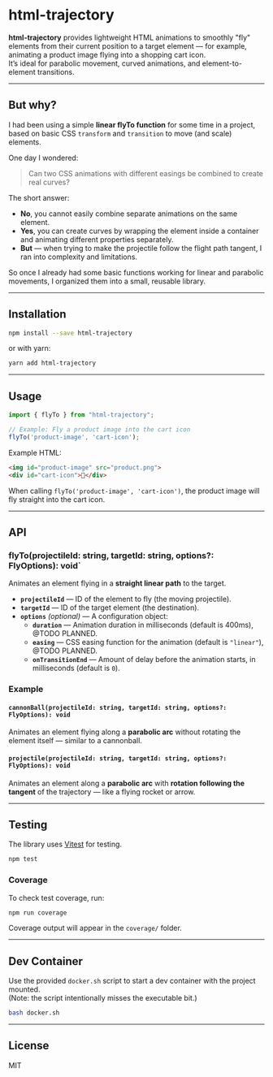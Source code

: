 # html-trajectory

**html-trajectory** provides lightweight HTML animations to smoothly "fly" elements from their current position to a target element — for example, animating a product image flying into a shopping cart icon.  
It’s ideal for parabolic movement, curved animations, and element-to-element transitions.

---

## But why?

I had been using a simple **linear flyTo function** for some time in a project, based on basic CSS `transform` and `transition` to move (and scale) elements.

One day I wondered:
> Can two CSS animations with different easings be combined to create real curves?

The short answer:
- **No**, you cannot easily combine separate animations on the same element.
- **Yes**, you can create curves by wrapping the element inside a container and animating different properties separately.
- **But** — when trying to make the projectile follow the flight path tangent, I ran into complexity and limitations.

So once I already had some basic functions working for linear and parabolic movements, I organized them into a small, reusable library.

---

## Installation

```sh
npm install --save html-trajectory
```

or with yarn:

```sh
yarn add html-trajectory
```

---

## Usage

```typescript
import { flyTo } from "html-trajectory";

// Example: Fly a product image into the cart icon
flyTo('product-image', 'cart-icon');
```

Example HTML:

```html
<img id="product-image" src="product.png">
<div id="cart-icon">🛒</div>
```

When calling `flyTo('product-image', 'cart-icon')`, the product image will fly straight into the cart icon.

---

## API

### flyTo(projectileId: string, targetId: string, options?: FlyOptions): void`

Animates an element flying in a **straight linear path** to the target.

- **`projectileId`** — ID of the element to fly (the moving projectile).
- **`targetId`** — ID of the target element (the destination).
- **`options`** *(optional)* — A configuration object:
  - **`duration`** — Animation duration in milliseconds (default is 400ms), @TODO PLANNED.
  - **`easing`** — CSS easing function for the animation (default is `"linear"`), @TODO PLANNED.
  - **`onTransitionEnd`** — Amount of delay before the animation starts, in milliseconds (default is `0`).

### Example

#### `cannonBall(projectileId: string, targetId: string, options?: FlyOptions): void`

Animates an element flying along a **parabolic arc** without rotating the element itself — similar to a cannonball.

#### `projectile(projectileId: string, targetId: string, options?: FlyOptions): void`

Animates an element along a **parabolic arc** with **rotation following the tangent** of the trajectory — like a flying rocket or arrow.

---

## Testing

The library uses [Vitest](https://vitest.dev/) for testing.

```sh
npm test
```

### Coverage

To check test coverage, run:

```sh
npm run coverage
```

Coverage output will appear in the `coverage/` folder.

---

## Dev Container

Use the provided `docker.sh` script to start a dev container with the project mounted.  
(Note: the script intentionally misses the executable bit.)

```sh
bash docker.sh
```

---

## License

MIT